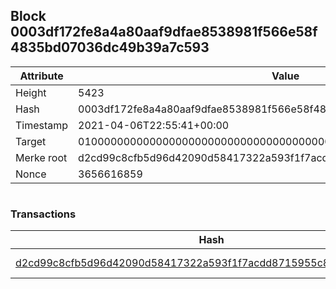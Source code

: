 ## Block 0003df172fe8a4a80aaf9dfae8538981f566e58f4835bd07036dc49b39a7c593

Attribute | Value
--- | ---
Height | 5423
Hash | 0003df172fe8a4a80aaf9dfae8538981f566e58f4835bd07036dc49b39a7c593
Timestamp | 2021-04-06T22:55:41+00:00
Target | 0100000000000000000000000000000000000000000000000000000000000000
Merke root | d2cd99c8cfb5d96d42090d58417322a593f1f7acdd8715955c864ebebfc7227d
Nonce | 3656616859

```

```

### Transactions

Hash | Amount
--- | ---
[d2cd99c8cfb5d96d42090d58417322a593f1f7acdd8715955c864ebebfc7227d](d2cd99c8cfb5d96d42090d58417322a593f1f7acdd8715955c864ebebfc7227d.md) | 10.00000000 SKEPTI 
